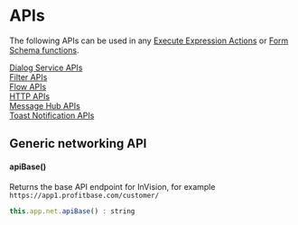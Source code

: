 # APIs

The following APIs can be used in any [Execute Expression Actions](../programmingmodel/interactionmodel/workbookactions.md#execute-expression) or [Form Schema functions](../../forms/formschemas/functions.md).

[Dialog Service APIs](./apis/dialog-service-apis.md)  
[Filter APIs](./apis/filter-apis.md)  
[Flow APIs](./apis/flow-apis.md)  
[HTTP APIs](./apis/http-apis.md)  
[Message Hub APIs](./apis/message-hub-apis.md)  
[Toast Notification APIs](./apis/toast-notification-apis.md)  


## Generic networking API

#### apiBase()

Returns the base API endpoint for InVision, for example `https://app1.profitbase.com/customer/`

```javascript
this.app.net.apiBase() : string
```


